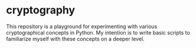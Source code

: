 # cryptography

This repository is a playground for experimenting with various cryptographical concepts in Python. My intention is to write basic scripts to familiarize myself with these concepts on a deeper level.

